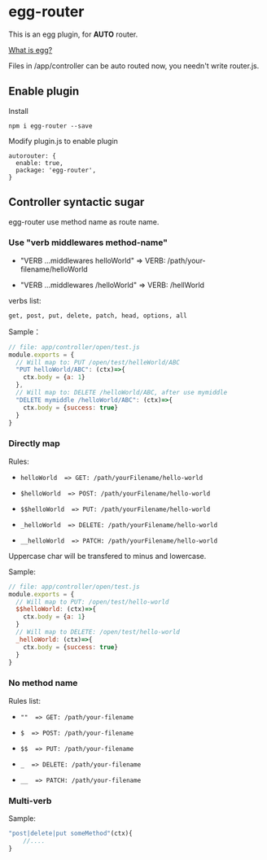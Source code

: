 # egg-router

This is an egg plugin, for **AUTO** router.

[What is egg?](https://eggjs.org/)

Files in /app/controller can be auto routed now, you needn't write router.js.

## Enable plugin

Install

```
npm i egg-router --save
```

Modify plugin.js to enable plugin

```
autorouter: {
  enable: true,
  package: 'egg-router',
}
```

## Controller syntactic sugar

egg-router use method name as route name.


### Use "verb middlewares method-name"

* "VERB ...middlewares helloWorld"  => VERB: /path/your-filename/helloWorld

* "VERB ...middlewares /helloWorld"  => VERB: /hellWorld 

verbs list:

`get, post, put, delete, patch, head, options, all`

Sample：

```js
// file: app/controller/open/test.js
module.exports = {
  // Will map to: PUT /open/test/helleWorld/ABC
  "PUT helloWorld/ABC": (ctx)=>{
    ctx.body = {a: 1}
  },
  // Will map to: DELETE /helloWorld/ABC, after use mymiddle
  "DELETE mymiddle /helloWorld/ABC": (ctx)=>{
    ctx.body = {success: true}
  }
}
```

### Directly map

Rules:

* `helloWorld  => GET: /path/yourFilename/hello-world`

* `$helloWorld  => POST: /path/yourFilename/hello-world`
 
* `$$helloWorld  => PUT: /path/yourFilename/hello-world`

* `_helloWorld  => DELETE: /path/yourFilename/hello-world`

* `__helloWorld  => PATCH: /path/yourFilename/hello-world`

Uppercase char will be transfered to minus and lowercase.

Sample:

```js
// file: app/controller/open/test.js
module.exports = {
  // Will map to PUT: /open/test/hello-world
  $$helloWorld: (ctx)=>{
    ctx.body = {a: 1}
  }
  // Will map to DELETE: /open/test/hello-world
  _helloWorld: (ctx)=>{
    ctx.body = {success: true}
  }
}
```

### No method name

Rules list:

* `""  => GET: /path/your-filename`

* `$  => POST: /path/your-filename`
 
* `$$  => PUT: /path/your-filename`

* `_  => DELETE: /path/your-filename`

* `__  => PATCH: /path/your-filename`


### Multi-verb

Sample:

```js
"post|delete|put someMethod"(ctx){
	//....
}
```



 